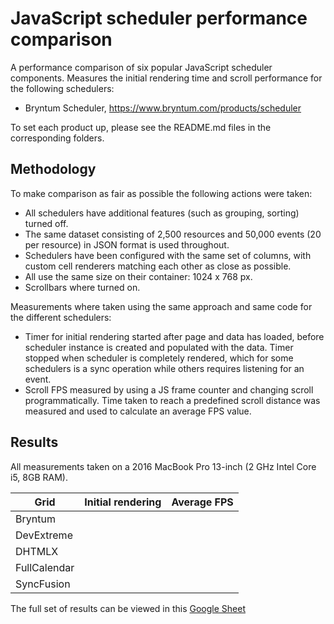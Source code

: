 # JavaScript scheduler performance comparison

A performance comparison of six popular JavaScript scheduler components. Measures the initial rendering time and scroll 
performance for the following schedulers:

* Bryntum Scheduler, https://www.bryntum.com/products/scheduler

To set each product up, please see the README.md files in the corresponding folders.

## Methodology
To make comparison as fair as possible the following actions were taken:

* All schedulers have additional features (such as grouping, sorting) turned off.
* The same dataset consisting of 2,500 resources and 50,000 events (20 per resource) in JSON format is used throughout.
* Schedulers have been configured with the same set of columns, with custom cell renderers matching each other as close 
as possible.
* All use the same size on their container: 1024 x 768 px.
* Scrollbars where turned on.

Measurements where taken using the same approach and same code for the different schedulers:

* Timer for initial rendering started after page and data has loaded, before scheduler instance is created and populated 
with the data. Timer stopped when scheduler is completely rendered, which for some schedulers is a sync operation while 
others requires listening for an event.
* Scroll FPS measured by using a JS frame counter and changing scroll programmatically. Time taken to reach a predefined 
scroll distance was measured and used to calculate an average FPS value.

## Results

All measurements taken on a 2016 MacBook Pro 13-inch (2 GHz Intel Core i5, 8GB RAM).

| Grid          |Initial rendering | Average FPS |
|---------------|------------------|-------------|
| Bryntum       |                  |             |
| DevExtreme    |                  |             |
| DHTMLX        |                  |             |
| FullCalendar  |                  |             |
| SyncFusion    |                  |             |


The full set of results can be viewed in this [Google Sheet](https://docs.google.com/spreadsheets/d/1zZ7YqjYycOfx2oR25QRJWU6W3gHb7qSksqN6rnY6dyg)
